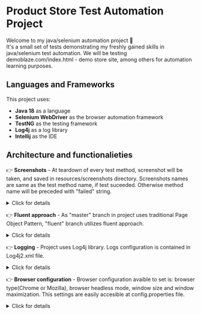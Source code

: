 # Product Store Test Automation Project
Welcome to my java/selenium automation project 👋  
It's a small set of tests demonstrating my freshly gained skills in java/selenium test automation. We will be testing demoblaze.com/index.html - demo store site, among others for automation learning purposes.  
 
## Languages and Frameworks
This project uses:
* __Java 18__ as a language
* __Selenium WebDriver__ as the browser automation framework
* __TestNG__ as the testing framework
* __Log4j__ as a log library
* __Intellij__ as the IDE

## Architecture and functionalieties  
👉 __Screenshots__ - At teardown of every test method, screenshot will be taken, and saved in resources/screenshots directory. Screenshots names are same as the test method name, if test suceeded. Otherwise method name will be preceded with "failed" string.

   <details>
 <summary>Click for details</summary>  
   I didn't want screenshots to litter folder they are in, so they are removed before starting tests, for better readability. Responsible for this function is
    @BeforeTest method, testSetup:
   
   ```java
       @BeforeTest
   public void testSetup() throws IOException {
       FileUtils.cleanDirectory(new File("src/test/resources/screenshots"));
   }
   ```
   
   Then, @AfterMethod method, teardown should take and save new screenshots:
   
   ```java
   @AfterMethod
   public void teardown(ITestResult result) throws IOException {
       String status = "";
       if (result.getStatus() == ITestResult.FAILURE) status = "failed";
       String name = (status + result.getMethod().getMethodName());
       TakesScreenshot screenshot = (TakesScreenshot) driver;
       File scrFile = screenshot.getScreenshotAs(OutputType.FILE);
       FileUtils.copyFile(scrFile, new File("src/test/resources/screenshots/" + name + ".png"));
       driver.quit();
   }
   ```
   Screenshots for failed tests are saved with names starting with "failed", what makes them easier to spot(intellij shows them alphabetically):  
   
   ![screenshotsss](https://user-images.githubusercontent.com/109470151/201717672-368265db-2790-4adf-ab91-df69e2eae5f8.png)

</details>

👉 __Fluent approach__ - As "master" branch in project uses traditional Page Object Pattern, "fluent" branch utilizes fluent approach.  
     <details>
 <summary>Click for details</summary>
   
   Wyjaśnij, dlaczego używasz dwóch branchy. Opisz zalety fluenta. 😄
    Fluent approach in Page Object Pattern, means that most of methods in Page classes should return the object of class containing next method we want to use in test.
    Such approach allows us to chain methods in our tests. Example of such test:  
    
 ```java
 @Test
   public void buyItemTest() throws InterruptedException {
        String purchaseSuccessMessage = new HomePage(driver)
               .clickProductImage()
               .addToCart()
               .acceptAlert()
               .goToCart()
               .clickPlaceOrderButton()
               .enterName("Bartłomiej Winnicki")
               .enterCountry("Poland")
               .enterCity("Opole")
               .enterCardNumber("1111111111111")
               .enterMonth("12")
               .enterYear("1986")
               .clickPurchaseBtn()
               .getPurchaseSuccessMessage();
       Assert.assertEquals(purchaseSuccessMessage, "Thank you for your purchase!");
   }
 ```  
  </details>

👉  __Logging__ - Project uses Log4j library. Logs configuration is contained in Log4j2.xml file.
   
  <details>
   <summary>Click for details</summary>
   Lines responsible for printing logs are written in almost every method in "Page" classes, for example:  
   
   ```java
   public void clickProductImage() throws InterruptedException {
       logger.info("Clicking product image");
       SeleniumHelper.waitForNonEmptyDisplayedList(driver, By.xpath("//img[@class='card-img-top img-fluid']"), 2);
       productsImages.stream().findFirst().ifPresent(WebElement::click);
       logger.info("Product image clicked");
   }
   ```
   Logs alongside with screenshots can help user to identify cause of possible test fail. Example of logs in console:
    ![idea64_RAGbddnFTh](https://user-images.githubusercontent.com/109470151/201386415-52d86d24-3058-416f-8542-79bb681e6b03.gif)
</details>

👉 __Browser configuration__ - Browser configuration avaible to set is: browser type(Chrome or Mozilla), browser headless mode, window size and window maximization. This settings are easily accesible at config.properties file.
  
   <details>
    <summary>Click for details</summary>  
   Content of config.properties file:  
    
   ```properties
   browser.name=chrome
   browser.maximize=true
   browser.width=1200
   browser.height=1000
   browser.headless=true
   ```
   This settings are processed by loadProperties method:
   
   ```java
   public static String loadProperty(String propertyName) throws IOException {

    InputStream inputStream = new FileInputStream("src/test/resources/config.properties");
       Properties properties = new Properties();
       properties.load(inputStream);
       return properties.getProperty(propertyName);
   }
   ```
   And used in DriverFactory.java and BaseTest.java classes.

   </details>  
     
  

